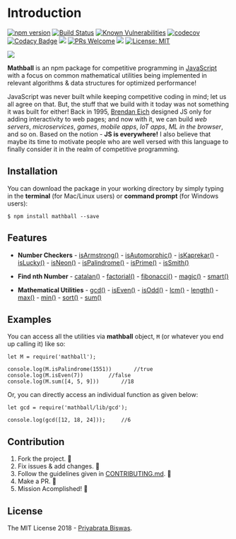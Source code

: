 # Introduction

[![npm version](https://badge.fury.io/js/mathball.svg)](https://badge.fury.io/js/mathball) [![Build Status](https://travis-ci.org/pbiswas101/Mathball.svg?branch=master)](https://travis-ci.org/pbiswas101/Mathball) [![Known Vulnerabilities](https://snyk.io/test/github/pbiswas101/Mathball/badge.svg?targetFile=package.json)](https://snyk.io/test/github/pbiswas101/Mathball?targetFile=package.json) [![codecov](https://codecov.io/gh/pbiswas101/Mathball/branch/master/graph/badge.svg)](https://codecov.io/gh/pbiswas101/Mathball) [![Codacy Badge](https://api.codacy.com/project/badge/Grade/1750f9ec92a14adea5593be4ad56d3a2)](https://www.codacy.com/app/pbiswas101/Mathball?utm_source=github.com&utm_medium=referral&utm_content=pbiswas101/Mathball&utm_campaign=Badge_Grade) ![](https://img.shields.io/github/issues/pbiswas101/Mathball.svg) [![PRs Welcome](https://img.shields.io/badge/PRs-welcome-brightgreen.svg?style=flat-square)](http://makeapullrequest.com) ![](https://img.shields.io/github/stars/pbiswas101/Mathball.svg) [![License: MIT](https://img.shields.io/badge/License-MIT-yellow.svg)](https://opensource.org/licenses/MIT)

![](https://github.com/pbiswas101/Mathball/blob/master/assets/mathball-banner.png)

**Mathball** is an npm package for competitive programming in [JavaScript][1] with a focus on common mathematical utilities being implemented in relevant algorithms & data structures for optimized performance!

JavaScript was never built while keeping competitive coding in mind; let us all agree on that. But, the stuff that we build with it today was not something it was built for either! Back in 1995, [Brendan Eich][2] designed JS only for adding interactivity to web pages; and now with it, we can build _web servers_, _microservices_, _games_, _mobile apps_, _IoT apps_, _ML in the browser_, and so on. Based on the notion - **JS is everywhere!** I also believe that maybe its time to motivate people who are well versed with this language to finally consider it in the realm of competitive programming.

## Installation

You can download the package in your working directory by simply typing in the **terminal** (for Mac/Linux users) or **command prompt** (for Windows users):

```
$ npm install mathball --save
```

## Features

- **Number Checkers** - [isArmstrong()][3] - [isAutomorphic()][4] - [isKaprekar()][23] - [isLucky()][24] - [isNeon()][5] - [isPalindrome()][6] - [isPrime()][7] - [isSmith()][26]

- **Find nth Number** - [catalan()][22] - [factorial()][21] - [fibonacci()][8] - [magic()][9] - [smart()][25]

- **Mathematical Utilities** - [gcd()][10] - [isEven()][11] - [isOdd()][12] - [lcm()][13] - [length()][14] - [max()][15] - [min()][16] - [sort()][17] - [sum()][18]

## Examples

You can access all the utilities via **mathball** object, `M` (or whatever you end up calling it) like so:

```
let M = require('mathball');

console.log(M.isPalindrome(1551))       //true
console.log(M.isEven(7))		//false
console.log(M.sum([4, 5, 9]))		//18
```

Or, you can directly access an individual function as given below:

```
let gcd = require('mathball/lib/gcd');

console.log(gcd([12, 18, 24]));		//6
```

## Contribution

1. Fork the project. :fork_and_knife:
2. Fix issues & add changes. :wrench:
3. Follow the guidelines given in [CONTRIBUTING.md][19]. :star2:
4. Make a PR. :hammer:
5. Mission Acomplished! :tada:

## License

The MIT License 2018 - [Priyabrata Biswas][20].

[1]: https://developer.mozilla.org/bm/docs/Web/JavaScript
[2]: https://en.wikipedia.org/wiki/Brendan_Eich
[3]: https://github.com/pbiswas101/Mathball/blob/master/src/armstrong/index.js
[4]: https://github.com/pbiswas101/Mathball/blob/master/src/automorphic/index.js
[5]: https://github.com/pbiswas101/Mathball/blob/master/src/neon/index.js
[6]: https://github.com/pbiswas101/Mathball/blob/master/src/palindrome/index.js
[7]: https://github.com/pbiswas101/Mathball/blob/master/src/prime/index.js
[8]: https://github.com/pbiswas101/Mathball/blob/master/src/fibonacci/index.js
[9]: https://github.com/pbiswas101/Mathball/blob/master/src/magic/index.js
[10]: https://github.com/pbiswas101/Mathball/blob/master/src/gcd/index.js
[11]: https://github.com/pbiswas101/Mathball/blob/master/src/isEven/index.js
[12]: https://github.com/pbiswas101/Mathball/blob/master/src/isOdd/index.js
[13]: https://github.com/pbiswas101/Mathball/blob/master/src/lcm/index.js
[14]: https://github.com/pbiswas101/Mathball/blob/master/src/length/index.js
[15]: https://github.com/pbiswas101/Mathball/blob/master/src/max/index.js
[16]: https://github.com/pbiswas101/Mathball/blob/master/src/min/index.js
[17]: https://github.com/pbiswas101/Mathball/blob/master/src/sort/index.js
[18]: https://github.com/pbiswas101/Mathball/blob/master/src/sum/index.js
[19]: https://github.com/pbiswas101/Mathball/blob/master/CONTRIBUTING.md
[20]: https://github.com/pbiswas101
[21]: https://github.com/pbiswas101/Mathball/blob/master/src/factorial/index.js
[22]: https://github.com/pbiswas101/Mathball/blob/master/src/catalan/index.js
[23]: https://github.com/pbiswas101/Mathball/blob/master/src/kaprekar/index.js
[24]: https://github.com/pbiswas101/Mathball/blob/master/src/lucky/index.js
[25]: https://github.com/pbiswas101/Mathball/blob/master/src/smart/index.js
[26]: https://github.com/pbiswas101/Mathball/blob/master/src/smith/index.js
